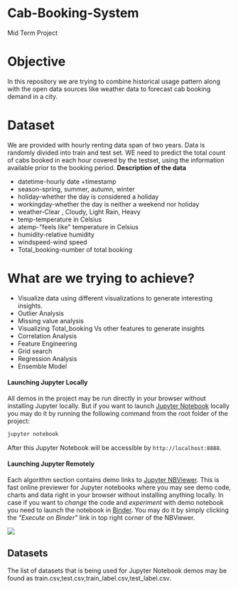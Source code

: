 # Cab-Booking-System
Mid Term Project

# Objective 
In this repository we are trying to combine historical usage pattern along with the open data sources like weather data to forecast cab booking demand in a city. 

# Dataset
We are provided with hourly renting data span of two years. Data is randomly divided into train and test set. WE need to predict the total count of cabs booked in each hour covered by the testset, using the information available prior to the booking period.
**Description of the data**
* datetime-hourly date +timestamp 
* season-spring, summer, autumn, winter
* holiday-whether the day is considered a holiday
* workingday-whether the day is neither a weekend nor holiday
* weather-Clear , Cloudy,  Light Rain, Heavy 
* temp-temperature in Celsius
* atemp-"feels like" temperature in Celsius
* humidity-relative humidity
* windspeed-wind speed
* Total_booking-number of total booking

# What are we trying to achieve?
* Visualize data using different visualizations to generate interesting insights.
* Outlier Analysis
* Missing value analysis
* Visualizing Total_booking Vs other features to generate insights
* Correlation Analysis
* Feature Engineering
* Grid search
* Regression Analysis
* Ensemble Model


#### Launching Jupyter Locally

All demos in the project may be run directly in your browser without installing Jupyter locally. But if you want to launch [Jupyter Notebook](http://jupyter.org/) locally you may do it by running the following command from the root folder of the project:

```bash
jupyter notebook
```
After this Jupyter Notebook will be accessible by `http://localhost:8888`.

#### Launching Jupyter Remotely

Each algorithm section contains demo links to [Jupyter NBViewer](http://nbviewer.jupyter.org/). This is fast online previewer for Jupyter notebooks where you may see demo code, charts and data right in your browser without installing anything locally. In case if you want to _change_ the code and _experiment_ with demo notebook you need to launch the notebook in [Binder](https://mybinder.org/). You may do it by simply clicking the _"Execute on Binder"_ link in top right corner of the NBViewer.

![](./images/binder-button-place.png)

## Datasets

The list of datasets that is being used for Jupyter Notebook demos may be found as train.csv,test.csv,train_label.csv,test_label.csv.
